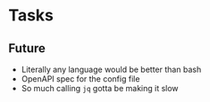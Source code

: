 # Tasks

## Future
* Literally any language would be better than bash
* OpenAPI spec for the config file
* So much calling `jq` gotta be making it slow
